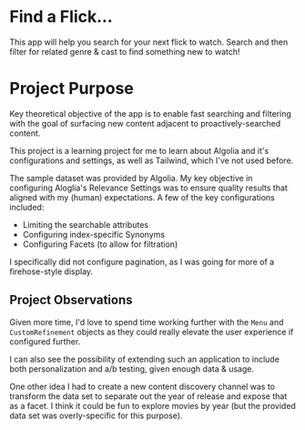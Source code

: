 # Find a Flick...

This app will help you search for your next flick to watch. Search and then 
filter for related genre & cast to find something new to watch!


# Project Purpose
Key theoretical objective of the app is to enable fast searching and filtering
with the goal of surfacing new content adjacent to proactively-searched content.

This project is a learning project for me to learn about Algolia and it's
configurations and settings, as well as Tailwind, which I've not used
before.

The sample dataset was provided by Algolia. My key objective in configuring
Aloglia's Relevance Settings was to ensure quality results that aligned with
my (human) expectations. A few of the key configurations included:
- Limiting the searchable attributes
- Configuring index-specific Synonyms
- Configuring Facets (to allow for filtration)

I specifically did not configure pagination, as I was going for more of a
firehose-style display.

## Project Observations
Given more time, I'd love to spend time working further with the `Menu` and `CustomRefinement` objects as they could really elevate the user experience if configured further.

I can also see the possibility of extending such an application to include both 
personalization and a/b testing, given enough data & usage. 

One other idea I had to create a new content discovery channel was to transform the
data set to separate out the year of release and expose that as a facet. I think it
could be fun to explore movies by year (but the provided data set was 
overly-specific for this purpose).